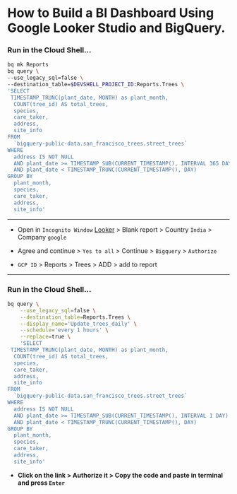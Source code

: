 # How to Build a BI Dashboard Using Google Looker Studio and BigQuery.

### Run in the Cloud Shell...
```bash
bq mk Reports
bq query \
--use_legacy_sql=false \
--destination_table=$DEVSHELL_PROJECT_ID:Reports.Trees \
'SELECT
 TIMESTAMP_TRUNC(plant_date, MONTH) as plant_month,
  COUNT(tree_id) AS total_trees,
  species,
  care_taker,
  address,
  site_info
FROM
  `bigquery-public-data.san_francisco_trees.street_trees`
WHERE
  address IS NOT NULL
  AND plant_date >= TIMESTAMP_SUB(CURRENT_TIMESTAMP(), INTERVAL 365 DAY)
  AND plant_date < TIMESTAMP_TRUNC(CURRENT_TIMESTAMP(), DAY)
GROUP BY
  plant_month,
  species,
  care_taker,
  address,
  site_info'
```
---
- Open in `Incognito Window` [Looker](https://lookerstudio.google.com/) > Blank report > Country `India` > Company `google`

- Agree and continue > `Yes to all` > Continue > `Bigquery` > `Authorize` 

- `GCP ID` > Reports > Trees > ADD > add to report
---
### Run in the Cloud Shell...
```bash
bq query \
    --use_legacy_sql=false \
    --destination_table=Reports.Trees \
    --display_name='Update_trees_daily' \
    --schedule='every 1 hours' \
    --replace=true \
    'SELECT
 TIMESTAMP_TRUNC(plant_date, MONTH) as plant_month,
  COUNT(tree_id) AS total_trees,
  species,
  care_taker,
  address,
  site_info
FROM
  `bigquery-public-data.san_francisco_trees.street_trees`
WHERE
  address IS NOT NULL
  AND plant_date >= TIMESTAMP_SUB(CURRENT_TIMESTAMP(), INTERVAL 1 DAY)
  AND plant_date < TIMESTAMP_TRUNC(CURRENT_TIMESTAMP(), DAY)
GROUP BY
  plant_month,
  species,
  care_taker,
  address,
  site_info'
```
- **Click on the link > Authorize it > Copy the code and paste in terminal and press `Enter`**